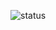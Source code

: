 ![status](https://github.com/dionisiskon/modern-resume-theme/actions/workflows/main.yml/badge.svg?branch=gh-pages&service=github)
